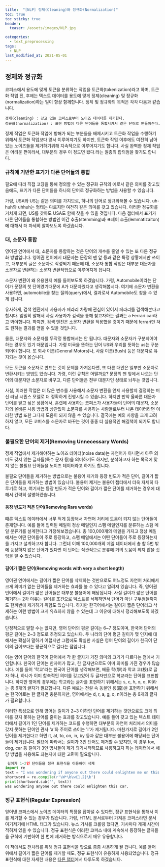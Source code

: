 ```yaml
---
title:  "[NLP] 정제(Cleaning)와 정규화(Normalization)"
toc: true
toc_sticky: true
header:
  teaser: /assets/images/NLP.jpg

categories:
  - text_preprocessing
tags:
  - NLP
last_modified_at: 2021-05-01
---  
```


## 정제와 정규화  

코퍼스에서 용도에 맞게 토큰을 분류하는 작업을 토큰화(tokenization)라고 하며, 토큰화 작업 전, 후에는 텍스트 데이터를 용도에 맞게 정제(cleaning) 및 정규화(normalization)하는 일이 항상 함께합니다. 정제 및 정규화의 목적은 각각 다음과 같습니다.  

`정제(cleaning) : 갖고 있는 코퍼스로부터 노이즈 데이터를 제거한다.`  
`정규화(normalization) : 표현 방법이 다른 단어들을 통합시켜서 같은 단어로 만들어준다.`  

정제 작업은 토큰화 작업에 방해가 되는 부분들을 배제시키고 토큰화 작업을 수행하기 위해서 토큰화 작업보다 앞서 이루어지기도 하지만, 토큰화 작업 이후에도 여전히 남아있는 노이즈들을 제거하기위해 지속적으로 이루어지기도 합니다. 사실 완벽한 정제 작업은 어려운 편이라서, 대부분의 경우 이 정도면 됐다.라는 일종의 합의점을 찾기도 합니다.  

### 규칙에 기반한 표기가 다른 단어들의 통합  
필요에 따라 직접 코딩을 통해 정의할 수 있는 정규화 규칙의 예로서 같은 의미를 갖고있음에도, 표기가 다른 단어들을 하나의 단어로 정규화하는 방법을 사용할 수 있습니다.  

가령, USA와 US는 같은 의미를 가지므로, 하나의 단어로 정규화해볼 수 있습니다. uh-huh와 uhhuh는 형태는 다르지만 여전히 같은 의미를 갖고 있습니다. 이러한 정규화를 거치게 되면, US를 찾아도 USA도 함께 찾을 수 있을 것입니다. 다음 챕터에서 표기가 다른 단어들을 통합하는 방법인 어간 추출(stemming)과 표제어 추출(lemmatizaiton)에 대해서 더 자세히 알아보도록 하겠습니다.  

### 대, 소문자 통합  
영어권 언어에서 대, 소문자를 통합하는 것은 단어의 개수를 줄일 수 있는 또 다른 정규화 방법입니다. 영어권 언어에서 대문자는 문장의 맨 앞 등과 같은 특정 상황에서만 쓰이고, 대부분의 글은 소문자로 작성되기 때문에 대, 소문자 통합 작업은 대부분 대문자를 소문자로 변환하는 소문자 변환작업으로 이루어지게 됩니다.  

소문자 변환이 왜 유용한지 예를 들어보도록 하겠습니다. 가령, Automobile이라는 단어가 문장의 첫 단어였기때문에 A가 대문자였다고 생각해봅시다. 여기에 소문자 변환을 사용하면, automobile을 찾는 질의(query)에서, 결과로서 Automobile도 찾을 수 있게 됩니다.  

유사하게, 검색 엔진에서 사용자가 페라리 차량에 관심이 있어서 페라리를 검색해본다고 합시다. 엄밀히 말해서 사실 사용자가 검색을 통해 찾고자하는 결과는 a Ferrari car라고 봐야합니다. 하지만, 검색 엔진은 소문자 변환을 적용했을 것이기 때문에 ferrari만 쳐도 원하는 결과를 얻을 수 있을 것입니다.  

물론, 대문자와 소문자를 무작정 통합해서는 안 됩니다. 대문자와 소문자가 구분되어야 하는 경우도 있기 때문입니다. 가령 미국을 뜻하는 단어 US와 우리를 뜻하는 us는 구분되어야 합니다. 또 회사 이름(General Motors)나, 사람 이름(Bush) 등은 대문자로 유지되는 것이 옳습니다.  

모든 토큰을 소문자로 만드는 것이 문제를 가져온다면, 또 다른 대안은 일부만 소문자로 변환시키는 방법도 있습니다. 가령, 이런 규칙은 어떨까요? 문장의 맨 앞에서 나오는 단어의 대문자만 소문자로 바꾸고, 다른 단어들은 전부 대문자인 상태로 놔두는 것입니다.  

사실, 이러한 작업은 더 많은 변수를 사용해서 소문자 변환을 언제 사용할지 결정하는 머신 러닝 시퀀스 모델로 더 정확하게 진행시킬 수 있습니다. 하지만 만약 올바른 대문자 단어를 얻고 싶은 상황에서, 훈련에 사용하는 코퍼스가 사용자들이 단어의 대문자, 소문자의 올바른 사용 방법과 상관없이 소문자를 사용하는 사람들로부터 나온 데이터라면 이러한 방법 또한 그다지 도움이 되지 않을 수 있습니다. 결국에는 예외 사항을 크게 고려하지 않고, 모든 코퍼스를 소문자로 바꾸는 것이 종종 더 실용적인 해결책이 되기도 합니다.  

### 불필요한 단어의 제거(Removing Unnecessary Words)  
정제 작업에서 제거해야하는 노이즈 데이터(noise data)는 자연어가 아니면서 아무 의미도 갖지 않는 글자들(특수 문자 등)을 의미하기도 하지만, 분석하고자 하는 목적에 맞지 않는 불필요 단어들을 노이즈 데이터라고 하기도 합니다.  

불필요 단어들을 제거하는 방법으로는 불용어 제거와 등장 빈도가 적은 단어, 길이가 짧은 단어들을 제거하는 방법이 있습니다. 불용어 제거는 불용어 챕터에서 더욱 자세히 다루기로 하고, 여기서는 등장 빈도가 적은 단어와 길이가 짧은 단어를 제거하는 경우에 대해서 간략히 설명하겠습니다.  

#### 등장 빈도가 적은 단어(Removing Rare words)  
때론 텍스트 데이터에서 너무 적게 등장해서 자연어 처리에 도움이 되지 않는 단어들이 존재합니다. 예를 들어 입력된 메일이 정상 메일인지 스팸 메일인지를 분류하는 스팸 메일 분류기를 설계한다고 가정해보겠습니다. 총 100,000개의 메일을 가지고 정상 메일에서는 어떤 단어들이 주로 등장하고, 스팸 메일에서는 어떤 단어들이 주로 등장하는지를 가지고 설계하고자 합니다. 그런데 이때 100,000개의 메일 데이터에서 총 합 5번 밖에 등장하지 않은 단어가 있다면 이 단어는 직관적으로 분류에 거의 도움이 되지 않을 것임을 알 수 있습니다.  

#### 길이가 짧은 단어(Removing words with very a short length)  
영어권 언어에서는 길이가 짧은 단어를 삭제하는 것만으로도 어느정도 자연어 처리에서 크게 의미가 없는 단어들을 제거하는 효과를 볼 수 있다고 알려져 있습니다. 즉, 영어권 언어에서 길이가 짧은 단어들은 대부분 불용어에 해당됩니다. 사실 길이가 짧은 단어를 제거하는 2차 이유는 길이를 조건으로 텍스트를 삭제하면서 단어가 아닌 구두점들까지도 한꺼번에 제거하기 위함도 있습니다. 하지만 한국어에서는 길이가 짧은 단어라고 삭제하는 이런 방법이 크게 유효하지 않을 수 있는데 그 이유에 대해서 정리해보도록 하겠습니다.  

단정적으로 말할 수는 없지만, 영어 단어의 평균 길이는 6~7 정도이며, 한국어 단어의 평균 길이는 2~3 정도로 추정되고 있습니다. 두 나라의 단어 평균 길이가 몇 인지에 대해서는 확실히 말하기 어렵지만 그럼에도 확실한 사실은 영어 단어의 길이가 한국어 단어의 길이보다는 평균적으로 길다는 점입니다.  

이는 영어 단어와 한국어 단어에서 각 한 글자가 가진 의미의 크기가 다르다는 점에서 기인합니다. 한국어 단어는 한자어가 많고, 한 글자만으로도 이미 의미를 가진 경우가 많습니다. 예를 들어 '학교'라는 한국어 단어를 생각해보면, 배울 학(學)과 학교 교(校)로 글자 하나, 하나가 이미 함축적인 의미를 갖고있어 두 글자만으로 학교라는 단어를 표현합니다. 하지만 영어의 경우에는 학교라는 글자를 표현하기 위해서는 s, c, h, o, o, l이라는 총 6개의 글자가 필요합니다. 다른 예로는 전설 속 동물인 용(龍)을 표현하기 위해서는 한국어로는 한 글자면 충분하지만, 영어에서는 d, r, a, g, o, n이라는 총 6개의 글자가 필요합니다.  

이러한 특성으로 인해 영어는 길이가 2~3 이하인 단어를 제거하는 것만으로도 크게 의미를 갖지 못하는 단어를 줄이는 효과를 갖고있습니다. 예를 들어 갖고 있는 텍스트 데이터에서 길이가 1인 단어를 제거하는 코드를 수행하면 대부분의 자연어 처리에서 의미를 갖지 못하는 단어인 관사 'a'와 주어로 쓰이는 'I'가 제거됩니다. 마찬가지로 길이가 2인 단어를 제거한다고 하면 it, at, to, on, in, by 등과 같은 대부분 불용어에 해당되는 단어들이 제거됩니다. 필요에 따라서는 길이가 3인 단어도 제거할 수 있지만, 이 경우 fox, dog, car 등 길이가 3인 명사들이 제거 되기시작하므로 사용하고자 하는 데이터에서 해당 방법을 사용해도 되는지에 대한 고민이 필요합니다.  

```python
 길이가 1~2인 단어들을 정규 표현식을 이용하여 삭제
import re
text = "I was wondering if anyone out there could enlighten me on this car."
shortword = re.compile(r'\W*\b\w{1,2}\b')
print(shortword.sub('', text))
was wondering anyone out there could enlighten this car.  
```  

### 정규 표현식(Regular Expression)
얻어낸 코퍼스에서 노이즈 데이터의 특징을 잡아낼 수 있다면, 정규 표현식을 통해서 이를 제거할 수 있는 경우가 많습니다. 가령, HTML 문서로부터 가져온 코퍼스라면 문서 여기저기에 HTML 태그가 있습니다. 뉴스 기사를 크롤링 했다면, 기사마다 게재 시간이 적혀져 있을 수 있습니다. 정규 표현식은 이러한 코퍼스 내에 계속해서 등장하는 글자들을 규칙에 기반하여 한 번에 제거하는 방식으로서 매우 유용합니다.

이 책에서도 전처리를 위해 정규 표현식을 앞으로 종종 사용하게 될 겁니다. 예를 들어 위에서 길이가 짧은 단어를 제거할 때도, 정규 표현식이 유용하게 사용되었습니다. 정규 표현식에 대한 자세한 내용은 [다른 챕터](https://kimziont.github.io/intermediate/python-intermediate-re/)에서 다루도록 하겠습니다.